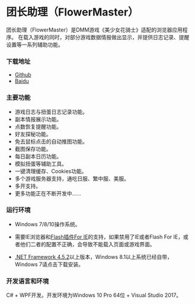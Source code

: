 # 团长助理（FlowerMaster）

团长助理（FlowerMaster）是DMM游戏《美少女花骑士》适配的浏览器应用程序。
在载入游戏的同时，对部分游戏数据情报做出显示，并提供日志记录、提醒设置等一系列辅助功能。

### 下载地址

* [Github](https://github.com/lprensoft/FlowerMaster/releases)
* [Baidu](http://pan.baidu.com/s/1jIpqEea)

### 主要功能

* 游戏日志与扭蛋日志记录功能。
* 副本情报展示功能。
* 点数恢复提醒功能。
* 好友探秘功能。
* 免去鼠标点击的自动推图功能。
* 截图保存功能。
* 每日副本日历功能。
* 模拟扭蛋等辅助工具。
* 一键清理缓存、Cookies功能。
* 多个游戏服务器支持，通吃日服、繁中服、美服。
* 多开支持。
* 更多功能正在不断开发中……

### 运行环境

* Windows 7/8/10操作系统。

* 需要IE浏览器和[Flash插件For IE](https://get.adobe.com/flashplayer/)的支持，如果禁用了IE或者Flash For IE，或者他们二者的配置不正确，会导致不能载入页面或游戏界面。

* [.NET Framework 4.5.2](https://www.microsoft.com/zh-CN/download/details.aspx?id=42642)以上版本，Windows 8.1以上系统已经自带，
Windows 7请点击下载安装。

### 开发语言和环境

C# + WPF开发。开发环境为Windows 10 Pro 64位 + Visual Studio 2017。

